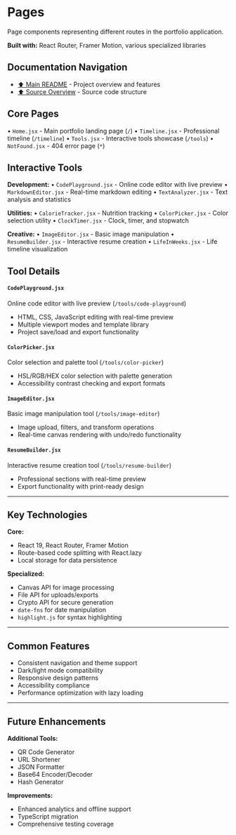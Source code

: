 # Pages

Page components representing different routes in the portfolio application.

**Built with:** React Router, Framer Motion, various specialized libraries

## Documentation Navigation
- [⬆️ Main README](../../README.md) - Project overview and features
- [⬆️ Source Overview](../README.md) - Source code structure

## Core Pages

• `Home.jsx` - Main portfolio landing page (`/`)
• `Timeline.jsx` - Professional timeline (`/timeline`) 
• `Tools.jsx` - Interactive tools showcase (`/tools`)
• `NotFound.jsx` - 404 error page (`*`)

## Interactive Tools

**Development:**
• `CodePlayground.jsx` - Online code editor with live preview
• `MarkdownEditor.jsx` - Real-time markdown editing
• `TextAnalyzer.jsx` - Text analysis and statistics

**Utilities:**
• `CalorieTracker.jsx` - Nutrition tracking
• `ColorPicker.jsx` - Color selection utility
• `ClockTimer.jsx` - Clock, timer, and stopwatch

**Creative:**
• `ImageEditor.jsx` - Basic image manipulation
• `ResumeBuilder.jsx` - Interactive resume creation
• `LifeInWeeks.jsx` - Life timeline visualization

## Tool Details

#### `CodePlayground.jsx`
Online code editor with live preview (`/tools/code-playground`)
- HTML, CSS, JavaScript editing with real-time preview
- Multiple viewport modes and template library
- Project save/load and export functionality

#### `ColorPicker.jsx`
Color selection and palette tool (`/tools/color-picker`)
- HSL/RGB/HEX color selection with palette generation
- Accessibility contrast checking and export formats

#### `ImageEditor.jsx`
Basic image manipulation tool (`/tools/image-editor`)
- Image upload, filters, and transform operations
- Real-time canvas rendering with undo/redo functionality

#### `ResumeBuilder.jsx`
Interactive resume creation tool (`/tools/resume-builder`)
- Professional sections with real-time preview
- Export functionality with print-ready design

---

## Key Technologies

**Core:**
- React 19, React Router, Framer Motion
- Route-based code splitting with React.lazy
- Local storage for data persistence

**Specialized:**
- Canvas API for image processing
- File API for uploads/exports
- Crypto API for secure generation
- `date-fns` for date manipulation
- `highlight.js` for syntax highlighting

---

## Common Features

- Consistent navigation and theme support
- Dark/light mode compatibility
- Responsive design patterns
- Accessibility compliance
- Performance optimization with lazy loading

---

## Future Enhancements

**Additional Tools:**
- QR Code Generator
- URL Shortener
- JSON Formatter
- Base64 Encoder/Decoder
- Hash Generator

**Improvements:**
- Enhanced analytics and offline support
- TypeScript migration
- Comprehensive testing coverage
